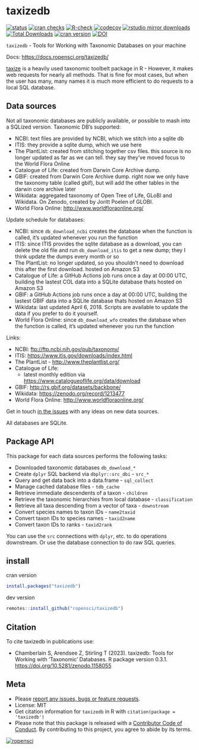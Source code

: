 
<!-- README.md is generated from README.Rmd. Please edit that file -->

# taxizedb

[![status](https://www.repostatus.org/badges/latest/active.svg)](https://www.repostatus.org/#active)
[![cran
checks](https://badges.cranchecks.info/worst/taxizedb.svg)](https://badges.cranchecks.info/worst/taxizedb.svg)
[![R-check](https://github.com/ropensci/taxizedb/workflows/R-check/badge.svg)](https://github.com/ropensci/taxizedb/actions)
[![codecov](https://codecov.io/gh/ropensci/taxizedb/branch/master/graph/badge.svg)](https://app.codecov.io/gh/ropensci/taxizedb)
[![rstudio mirror
downloads](https://cranlogs.r-pkg.org/badges/taxizedb)](https://github.com/r-hub/cranlogs.app)
[![Total
Downloads](https://cranlogs.r-pkg.org/badges/grand-total/taxizedb?color=blue)](https://cran.r-project.org/package=taxizedb)
[![cran
version](https://www.r-pkg.org/badges/version/taxizedb)](https://cran.r-project.org/package=taxizedb)
[![DOI](https://zenodo.org/badge/53961466.svg)](https://zenodo.org/badge/latestdoi/53961466)

`taxizedb` - Tools for Working with Taxonomic Databases on your machine

Docs: <https://docs.ropensci.org/taxizedb/>

[taxize](https://github.com/ropensci/taxize) is a heavily used taxonomic
toolbelt package in R - However, it makes web requests for nearly all
methods. That is fine for most cases, but when the user has many, many
names it is much more efficient to do requests to a local SQL database.

## Data sources

Not all taxonomic databases are publicly available, or possible to mash
into a SQLized version. Taxonomic DB’s supported:

- NCBI: text files are provided by NCBI, which we stitch into a sqlite
  db
- ITIS: they provide a sqlite dump, which we use here
- The PlantList: created from stitching together csv files. this source
  is no longer updated as far as we can tell. they say they’ve moved
  focus to the World Flora Online
- Catalogue of Life: created from Darwin Core Archive dump.
- GBIF: created from Darwin Core Archive dump. right now we only have
  the taxonomy table (called gbif), but will add the other tables in the
  darwin core archive later
- Wikidata: aggregated taxonomy of Open Tree of Life, GLoBI and
  Wikidata. On Zenodo, created by Joritt Poelen of GLOBI.
- World Flora Online: <http://www.worldfloraonline.org/>

Update schedule for databases:

- NCBI: since `db_download_ncbi` creates the database when the function
  is called, it’s updated whenever you run the function
- ITIS: since ITIS provides the sqlite database as a download, you can
  delete the old file and run `db_download_itis` to get a new dump; they
  I think update the dumps every month or so
- The PlantList: no longer updated, so you shouldn’t need to download
  this after the first download. hosted on Amazon S3
- Catalogue of Life: a GitHub Actions job runs once a day at 00:00 UTC,
  building the lastest COL data into a SQLite database thats hosted on
  Amazon S3
- GBIF: a GitHub Actions job runs once a day at 00:00 UTC, building the
  lastest GBIF data into a SQLite database thats hosted on Amazon S3
- Wikidata: last updated April 6, 2018. Scripts are available to update
  the data if you prefer to do it yourself.
- World Flora Online: since `db_download_wfo` creates the database when
  the function is called, it’s updated whenever you run the function

Links:

- NCBI: <ftp://ftp.ncbi.nih.gov/pub/taxonomy/>
- ITIS: <https://www.itis.gov/downloads/index.html>
- The PlantList - <http://www.theplantlist.org/>
- Catalogue of Life:
  - latest monthly edition via
    <https://www.catalogueoflife.org/data/download>
- GBIF: <http://rs.gbif.org/datasets/backbone/>
- Wikidata: <https://zenodo.org/record/1213477>
- World Flora Online: <http://www.worldfloraonline.org/>

Get in touch [in the
issues](https://github.com/ropensci/taxizedb/issues) with any ideas on
new data sources.

All databases are SQLite.

## Package API

This package for each data sources performs the following tasks:

- Downloaded taxonomic databases `db_download_*`
- Create `dplyr` SQL backend via `dbplyr::src_dbi` - `src_*`
- Query and get data back into a data.frame - `sql_collect`
- Manage cached database files - `tdb_cache`
- Retrieve immediate descendents of a taxon - `children`
- Retrieve the taxonomic hierarchies from local database -
  `classification`
- Retrieve all taxa descending from a vector of taxa - `downstream`
- Convert species names to taxon IDs - `name2taxid`
- Convert taxon IDs to species names - `taxid2name`
- Convert taxon IDs to ranks - `taxid2rank`

You can use the `src` connections with `dplyr`, etc. to do operations
downstream. Or use the database connection to do raw SQL queries.

## install

cran version

``` r
install.packages("taxizedb")
```

dev version

``` r
remotes::install_github("ropensci/taxizedb")
```

## Citation

To cite taxizedb in publications use:

- Chamberlain S, Arendsee Z, Stirling T (2023). taxizedb: Tools for
  Working with ‘Taxonomic’ Databases. R package version 0.3.1.
  <https://doi.org/10.5281/zenodo.1158055>

## Meta

- Please [report any issues, bugs or feature
  requests](https://github.com/ropensci/taxizedb/issues).
- License: MIT
- Get citation information for `taxizedb` in R with
  `citation(package = 'taxizedb')`
- Please note that this package is released with a [Contributor Code of
  Conduct](https://ropensci.org/code-of-conduct). By contributing to
  this project, you agree to abide by its terms.

[![ropensci](https://ropensci.org/public_images/github_footer.png)](https://ropensci.org)
